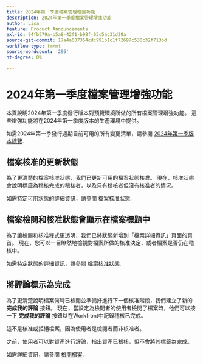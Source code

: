 ```yaml
---
title: 2024年第一季度檔案管理增強功能
description: 2024年第一季度檔案管理增強功能
author: Lisa
feature: Product Announcements
exl-id: 94fb579a-b5a8-42f1-b98f-05c5ac31d29a
source-git-commit: 17a4a607354cdc991b1c1f72697c530c32f713bd
workflow-type: tm+mt
source-wordcount: '295'
ht-degree: 0%

---
```


# 2024年第一季度檔案管理增強功能

本頁說明2024年第一季度發行版本對預覽環境所做的所有檔案管理增強功能。 這些增強功能將在2024年第一季度版本的生產環境中提供。

如需2024年第一季發行週期目前可用的所有變更清單，請參閱 [2024年第一季版本總覽](/help/quicksilver/product-announcements/product-releases/24-q1-release-activity/24-q1-release-overview.md).

## 檔案核准的更新狀態

為了更清楚的檔案核准狀態，我們已更新可用的檔案狀態核准。 現在，核准狀態會說明標籤為稽核完成的稽核者，以及只有稽核者但沒有核准者的情況。

如需特定可用狀態的詳細資訊，請參閱 [檔案核准狀態](/help/quicksilver/review-and-approve-work/document-reviews-and-approvals/manage-document-approvals/document-approval-status.md).

## 檔案檢閱和核准狀態會顯示在檔案標題中

為了讓檢閱和核准程式更透明，我們已將狀態新增到「檔案詳細資訊」頁面的頁首。 現在，您可以一目瞭然地檢視對檔案所做的核准決定，或者檔案是否仍在稽核中。

如需特定狀態的詳細資訊，請參閱 [檔案核准狀態](/help/quicksilver/review-and-approve-work/document-reviews-and-approvals/manage-document-approvals/document-approval-status.md).

## 將評論標示為完成

為了更清楚說明檔案何時已檢閱並準備好進行下一個核准階段，我們建立了新的 **完成我的評論** 按鈕。 現在，當設定為檢閱者的使用者檢閱了檔案時，他們可以按一下 **完成我的評論** 按鈕以在Workfront中記錄稽核已完成。

這不是核准或拒絕檔案，因為使用者是檢閱者而非核准者。

之前，使用者可以對資產進行評論，指出資產已稽核，但不會將其標籤為完成。

如需詳細資訊，請參閱 [檢閱檔案](/help/quicksilver/review-and-approve-work/document-reviews-and-approvals/review-and-approve-documents/review-a-document.md).
